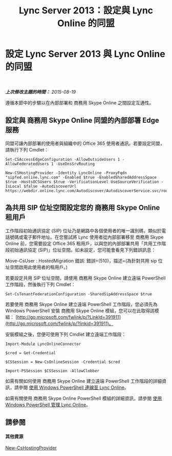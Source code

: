 ﻿---
title: Lync Server 2013：設定與 Lync Online 的同盟
TOCTitle: 設定與 Lync Online 的同盟
ms:assetid: a10bd1d5-c003-46db-9f57-7d55d3fa08da
ms:mtpsurl: https://technet.microsoft.com/zh-tw/library/JJ205126(v=OCS.15)
ms:contentKeyID: 49291865
ms.date: 08/24/2015
mtps_version: v=OCS.15
ms.translationtype: HT
---

# 設定 Lync Server 2013 與 Lync Online 的同盟

 

_**上次修改主題的時間：** 2015-08-19_

遵循本節中的步驟以在內部部署和 商務用 Skype Online 之間設定互通性。

## 設定與 商務用 Skype Online 同盟的內部部署 Edge 服務

同盟可讓內部部署的使用者與組織中的 Office 365 使用者通訊。若要設定同盟，請執行下列 Cmdlet：

    Set-CSAccessEdgeConfiguration -AllowOutsideUsers 1 -AllowFederatedUsers 1 -UseDnsSrvRouting

    New-CSHostingProvider -Identity LyncOnline -ProxyFqdn "sipfed.online.lync.com" -Enabled $true -EnabledSharedAddressSpace $true -HostsOCSUsers $true -VerificationLevel UseSourceVerification -IsLocal $false -AutodiscoverUrl https://webdir.online.lync.com/Autodiscover/AutodiscoverService.svc/root

## 為共用 SIP 位址空間設定您的 商務用 Skype Online 租用戶

工作階段初始通訊協定 (SIP) 位址乃是網路中各個使用者的唯一識別碼，類似於電話號碼或電子郵件地址。在您嘗試將 Lync 使用者從內部部署移至 商務用 Skype Online 前，您需要設定 Office 365 租用戶，以與您的內部部署共用「共用工作階段初始通訊協定 (SIP)」位址空間。如未設定，您可能會看見下列錯誤訊息：

Move-CsUser : HostedMigration 錯誤: 錯誤=(510)，描述=(為針對共用 sip 位址空間啟用此使用者的租用戶。)

若要設定共用 SIP 位址空間，請使用 商務用 Skype Online 建立遠端 PowerShell 工作階段，然後執行下列 Cmdlet：

    Set-CsTenantFederationConfiguration -SharedSipAddressSpace $true

若要使用 商務用 Skype Online 建立遠端 PowerShell 工作階段，您必須先為 Windows PowerShell 安裝 商務用 Skype Online 模組，您可以在此取得該模組： [http://go.microsoft.com/fwlink/p/?LinkId=391911](http://go.microsoft.com/fwlink/p/?linkid=391911)。

安裝模組之後，您便可使用下列 Cmdlet 建立遠端工作階段：

    Import-Module LyncOnlineConnector

    $cred = Get-Credential

    $CSSession = New-CsOnlineSession -Credential $cred

    Import-PSSession $CSSession -AllowClobber

如需有關如何使用 商務用 Skype Online 建立遠端 PowerShell 工作階段的詳細資訊，請參閱 [使用 Windows PowerShell 連線至 Lync Online](https://docs.microsoft.com/en-us/SkypeForBusiness/set-up-your-computer-for-windows-powershell/set-up-your-computer-for-windows-powershell)。

如需有關使用 商務用 Skype Online PowerShell 模組的詳細資訊，請參閱 [使用 Windows PowerShell 管理 Lync Online](https://docs.microsoft.com/en-us/SkypeForBusiness/set-up-your-computer-for-windows-powershell/set-up-your-computer-for-windows-powershell)。

## 請參閱

#### 其他資源

[New-CsHostingProvider](https://docs.microsoft.com/en-us/powershell/module/skype/New-CsHostingProvider)

